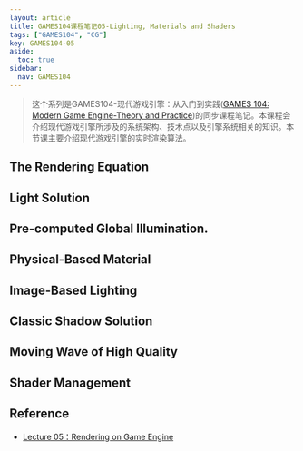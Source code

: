 ```yaml
---
layout: article
title: GAMES104课程笔记05-Lighting, Materials and Shaders
tags: ["GAMES104", "CG"]
key: GAMES104-05
aside:
  toc: true
sidebar:
  nav: GAMES104
---
```


> 这个系列是GAMES104-现代游戏引擎：从入门到实践([GAMES 104: Modern Game Engine-Theory and Practice](https://games104.boomingtech.com/en/))的同步课程笔记。本课程会介绍现代游戏引擎所涉及的系统架构、技术点以及引擎系统相关的知识。本节课主要介绍现代游戏引擎的实时渲染算法。
<!--more-->

## The Rendering Equation

## Light Solution

## Pre-computed Global Illumination.

## Physical-Based Material

## Image-Based Lighting

## Classic Shadow Solution

## Moving Wave of High Quality

## Shader Management

## Reference

- [Lecture 05：Rendering on Game Engine](https://www.bilibili.com/video/BV1J3411n7WT)

